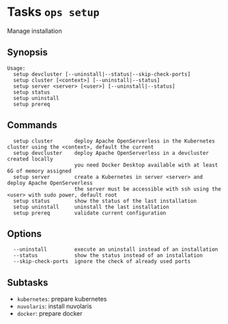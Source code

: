 <!---
Licensed to the Apache Software Foundation (ASF) under one
or more contributor license agreements.  See the NOTICE file
distributed with this work for additional information
regarding copyright ownership.  The ASF licenses this file
to you under the Apache License, Version 2.0 (the
"License"); you may not use this file except in compliance
with the License.  You may obtain a copy of the License at

  http://www.apache.org/licenses/LICENSE-2.0

Unless required by applicable law or agreed to in writing,
software distributed under the License is distributed on an
"AS IS" BASIS, WITHOUT WARRANTIES OR CONDITIONS OF ANY
KIND, either express or implied.  See the License for the
specific language governing permissions and limitations
under the License.
-->
# Tasks `ops setup`

Manage installation

## Synopsis

```text
Usage:
  setup devcluster [--uninstall|--status|--skip-check-ports] 
  setup cluster [<context>] [--uninstall|--status]
  setup server <server> [<user>] [--uninstall|--status]
  setup status
  setup uninstall
  setup prereq
```

## Commands

```
  setup cluster       deploy Apache OpenServerless in the Kubernetes cluster using the <context>, default the current
  setup devcluster    deploy Apache OpenServerless in a devcluster created locally
                      you need Docker Desktop available with at least 6G of memory assigned
  setup server        create a Kubernetes in server <server> and deploy Apache OpenServerless
                      the server must be accessible with ssh using the <user> with sudo power, default root
  setup status        show the status of the last installation
  setup uninstall     uninstall the last installation
  setup prereq        validate current configuration
```

## Options

```
  --uninstall         execute an uninstall instead of an installation 
  --status            show the status instead of an installation 
  --skip-check-ports  ignore the check of already used ports
```

## Subtasks

- `kubernetes`: prepare kubernetes
- `nuvolaris`: install nuvolaris
- `docker`: prepare docker
